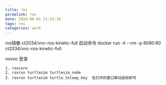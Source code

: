 ```yaml
---
title: ros
permalink: ros
date: 2020-06-01 21:24:18
tags: ros
categories: work
---
```


ros镜像 ct2034/vnc-ros-kinetic-full
启动命令 docker run -it --rm -p 6080:80 ct2034/vnc-ros-kinetic-full

novnc 登录
```
1. roscore
2. rosrun turtlesim turtlesim_node
3. rosrun turtlesim turtle_teleop_key  在打开的窗口移动鼠标即可
```
